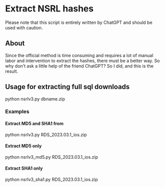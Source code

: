 # Extract NSRL hashes

Please note that this script is entirely written by ChatGPT and should be used with caution.

## About

Since the official method is time consuming and requires a lot of manual labor and intervention to extract the hashes, there must be a better way. So why don't ask a little help of the friend ChatGPT? So I did, and this is the result.

## Usage for extracting full sql downloads

python nsrlv3.py dbname.zip

### Examples

#### Extract MD5 and SHA1 from 

python nsrlv3.py RDS_2023.03.1_ios.zip

#### Extract MD5 only

python nsrlv3_md5.py RDS_2023.03.1_ios.zip

#### Extract SHA1 only

python nsrlv3_sha1.py RDS_2023.03.1_ios.zip

